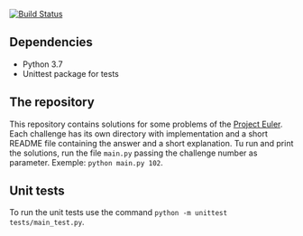 [![Build Status](https://semaphoreci.com/api/v1/pedroperrone/project-euler/branches/master/badge.svg)](https://semaphoreci.com/pedroperrone/project-euler)

## Dependencies

* Python 3.7
* Unittest package for tests

## The repository

This repository contains solutions for some problems of the [Project Euler](https://projecteuler.net/archives). Each challenge has its own directory with implementation and a short README file containing the answer and a short explanation. Tu run and print the solutions, run the file `main.py` passing the challenge number as parameter. Exemple: `python main.py 102`.

## Unit tests

To run the unit tests use the command `python -m unittest tests/main_test.py`.
